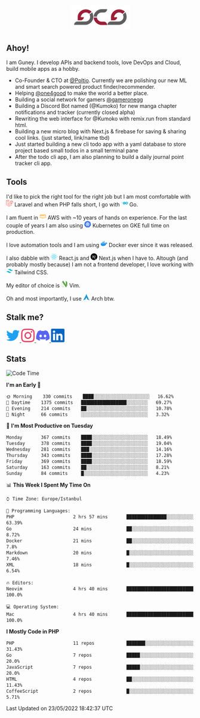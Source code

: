 <h1 align="center">
  <img src="https://raw.githubusercontent.com/gcg/gcg/master/gcg.png" alt="Guney Can Gokoglu" />
</h1>

## Ahoy!

I am Guney. I develop APIs and backend tools, love DevOps and Cloud, build mobile apps as a hobby.

- Co-Founder & CTO at [@Poltio](https://www.poltio.com). Currently we are polishing our new ML and smart search powered product finder/recommender.
- Helping [@one4good](https://one4good.com) to make the world a better place.
- Building a social network for gamers [@gameronegg](https://g1.gg)
- Building a Discord Bot named (@Kumoko) for new manga chapter notifications and tracker (currently closed alpha)
- Rewriting the web interface for @Kumoko with remix.run from standard html.
- Building a new micro blog with Next.js & firebase for saving & sharing cool links. (just started, link/name tbd)
- Just started building a new cli todo app with a yaml database to store project based small todos in a small terminal pane
- After the todo cli app, I am also planning to build a daily journal point tracker cli app.


## Tools

I'd like to pick the right tool for the right job but I am most comfortable with  <img src="https://raw.githubusercontent.com/gcg/gcg/master/assets/laravel.svg" alt="Laravel PHP" width="18" height="18" /> Laravel and when PHP falls short, I go with <img src="https://raw.githubusercontent.com/gcg/gcg/master/assets/go.svg" alt="Go" width="18" height="18" /> Go.

I am fluent in <img src="https://raw.githubusercontent.com/gcg/gcg/master/assets/amazonaws.svg" alt="AWS" width="18" height="18" /> AWS with ~10 years of hands on experience. For the last couple of years I am also using <img src="https://raw.githubusercontent.com/gcg/gcg/master/assets/kubernetes.svg" alt="GKE" height="18" width="18" /> Kubernetes on GKE full time on production.

I love automation tools and I am using <img src="https://raw.githubusercontent.com/gcg/gcg/master/assets/docker.svg" alt="Docker" width="18" height="18" /> Docker ever since it was released.

I also dabble with <img src="https://raw.githubusercontent.com/gcg/gcg/master/assets/react.svg" alt="React.js" width="18" height="18" /> React.js and <img src="https://raw.githubusercontent.com/gcg/gcg/master/assets/nextdotjs.svg" alt="Next.js" width="18" height="18" /> Next.js when I have to.
Altough (and probably mostly because) I am not a frontend developer, I love working with <img src="https://raw.githubusercontent.com/gcg/gcg/master/assets/tailwindcss.svg" alt="Tailwind CSS" width="18" height="18" /> Tailwind CSS.

My editor of choice is <img src="https://raw.githubusercontent.com/gcg/gcg/master/assets/neovim.svg" alt="NeoVim" width="18" height="18" /> Vim.

Oh and most importantly, I use <img src="https://raw.githubusercontent.com/gcg/gcg/master/assets/archlinux.svg" alt="Arch Linux" width="18" height="18" /> Arch btw.


## Stalk me?

<a href="https://twitter.com/gcg" target="_blank" >
    <img src="https://raw.githubusercontent.com/gcg/gcg/master/assets/twitter.svg" width="36" height="36" alt="@gcg" />
</a>

<a href="https://instagram.com/gcg" target="_blank">
    <img src="https://raw.githubusercontent.com/gcg/gcg/master/assets/instagram.svg" alt="@gcg" width="36" height="36" />
</a>

<a href="https://discord.gg/SMcJHkX4r7" target="_blank">
    <img src="https://raw.githubusercontent.com/gcg/gcg/master/assets/discord.svg" alt="gcg#3057" width="36" height="36" />
</a>

<a href="https://www.linkedin.com/in/guneycan/" target="_blank">
    <img src="https://raw.githubusercontent.com/gcg/gcg/master/assets/linkedin.svg" alt="LinkedIn" width="36" height="36" />
</a>

## Stats

<!--START_SECTION:waka-->
![Code Time](http://img.shields.io/badge/Code%20Time-0%20secs-blue)

**I'm an Early 🐤** 

```text
🌞 Morning    330 commits    ████░░░░░░░░░░░░░░░░░░░░░   16.62% 
🌆 Daytime    1375 commits   █████████████████░░░░░░░░   69.27% 
🌃 Evening    214 commits    ██░░░░░░░░░░░░░░░░░░░░░░░   10.78% 
🌙 Night      66 commits     ░░░░░░░░░░░░░░░░░░░░░░░░░   3.32%

```
📅 **I'm Most Productive on Tuesday** 

```text
Monday       367 commits    ████░░░░░░░░░░░░░░░░░░░░░   18.49% 
Tuesday      378 commits    ████░░░░░░░░░░░░░░░░░░░░░   19.04% 
Wednesday    281 commits    ███░░░░░░░░░░░░░░░░░░░░░░   14.16% 
Thursday     343 commits    ████░░░░░░░░░░░░░░░░░░░░░   17.28% 
Friday       369 commits    ████░░░░░░░░░░░░░░░░░░░░░   18.59% 
Saturday     163 commits    ██░░░░░░░░░░░░░░░░░░░░░░░   8.21% 
Sunday       84 commits     █░░░░░░░░░░░░░░░░░░░░░░░░   4.23%

```


📊 **This Week I Spent My Time On** 

```text
⌚︎ Time Zone: Europe/Istanbul

💬 Programming Languages: 
PHP                      2 hrs 57 mins       ███████████████░░░░░░░░░░   63.39% 
Go                       24 mins             ██░░░░░░░░░░░░░░░░░░░░░░░   8.72% 
Docker                   21 mins             ██░░░░░░░░░░░░░░░░░░░░░░░   7.8% 
Markdown                 20 mins             █░░░░░░░░░░░░░░░░░░░░░░░░   7.46% 
XML                      18 mins             █░░░░░░░░░░░░░░░░░░░░░░░░   6.54%

🔥 Editors: 
Neovim                   4 hrs 40 mins       █████████████████████████   100.0%

💻 Operating System: 
Mac                      4 hrs 40 mins       █████████████████████████   100.0%

```

**I Mostly Code in PHP** 

```text
PHP                      11 repos            ███████░░░░░░░░░░░░░░░░░░   31.43% 
Go                       7 repos             █████░░░░░░░░░░░░░░░░░░░░   20.0% 
JavaScript               7 repos             █████░░░░░░░░░░░░░░░░░░░░   20.0% 
HTML                     4 repos             ██░░░░░░░░░░░░░░░░░░░░░░░   11.43% 
CoffeeScript             2 repos             █░░░░░░░░░░░░░░░░░░░░░░░░   5.71%

```



 Last Updated on 23/05/2022 18:42:37 UTC
<!--END_SECTION:waka-->
